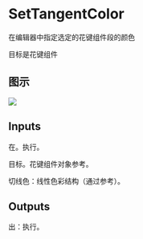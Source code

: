 # SetTangentColor

在编辑器中指定选定的花键组件段的颜色

目标是花键组件

## 图示

![]($-20221218-18462997.png)

## Inputs

在。执行。

目标。花键组件对象参考。

切线色：线性色彩结构（通过参考）。

## Outputs

出：执行。